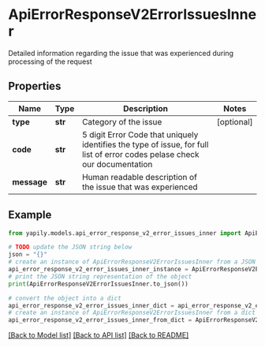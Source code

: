 # ApiErrorResponseV2ErrorIssuesInner

Detailed information regarding the issue that was experienced during processing of the request

## Properties

Name | Type | Description | Notes
------------ | ------------- | ------------- | -------------
**type** | **str** | Category of the issue | [optional] 
**code** | **str** | 5 digit Error Code that uniquely identifies the type of issue, for full list of error codes pelase check our documentation | 
**message** | **str** | Human readable description of the issue that was experienced | 

## Example

```python
from yapily.models.api_error_response_v2_error_issues_inner import ApiErrorResponseV2ErrorIssuesInner

# TODO update the JSON string below
json = "{}"
# create an instance of ApiErrorResponseV2ErrorIssuesInner from a JSON string
api_error_response_v2_error_issues_inner_instance = ApiErrorResponseV2ErrorIssuesInner.from_json(json)
# print the JSON string representation of the object
print(ApiErrorResponseV2ErrorIssuesInner.to_json())

# convert the object into a dict
api_error_response_v2_error_issues_inner_dict = api_error_response_v2_error_issues_inner_instance.to_dict()
# create an instance of ApiErrorResponseV2ErrorIssuesInner from a dict
api_error_response_v2_error_issues_inner_from_dict = ApiErrorResponseV2ErrorIssuesInner.from_dict(api_error_response_v2_error_issues_inner_dict)
```
[[Back to Model list]](../README.md#documentation-for-models) [[Back to API list]](../README.md#documentation-for-api-endpoints) [[Back to README]](../README.md)


